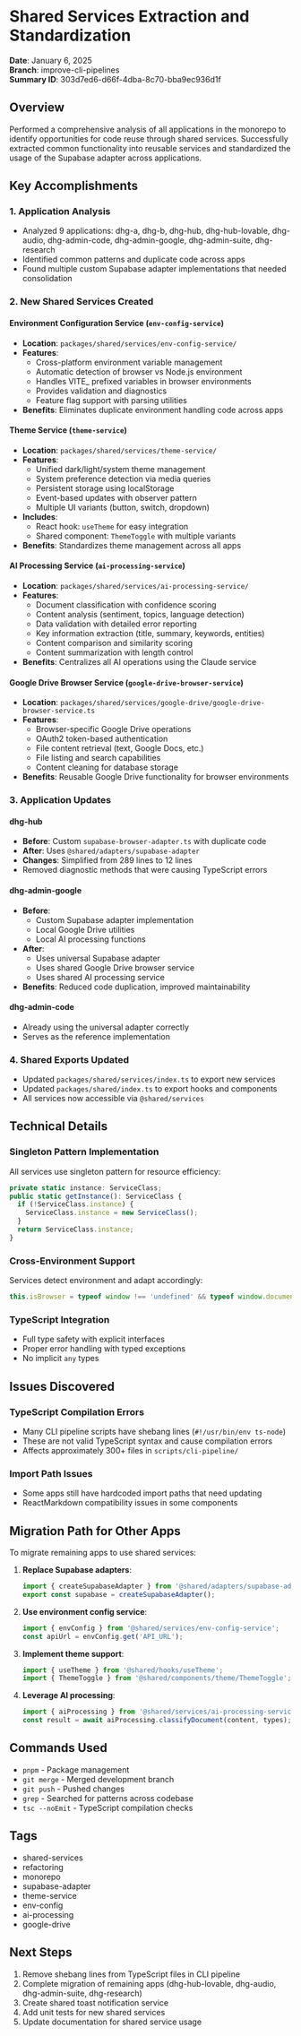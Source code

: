# Shared Services Extraction and Standardization

**Date**: January 6, 2025  
**Branch**: improve-cli-pipelines  
**Summary ID**: 303d7ed6-d66f-4dba-8c70-bba9ec936d1f

## Overview

Performed a comprehensive analysis of all applications in the monorepo to identify opportunities for code reuse through shared services. Successfully extracted common functionality into reusable services and standardized the usage of the Supabase adapter across applications.

## Key Accomplishments

### 1. Application Analysis
- Analyzed 9 applications: dhg-a, dhg-b, dhg-hub, dhg-hub-lovable, dhg-audio, dhg-admin-code, dhg-admin-google, dhg-admin-suite, dhg-research
- Identified common patterns and duplicate code across apps
- Found multiple custom Supabase adapter implementations that needed consolidation

### 2. New Shared Services Created

#### Environment Configuration Service (`env-config-service`)
- **Location**: `packages/shared/services/env-config-service/`
- **Features**:
  - Cross-platform environment variable management
  - Automatic detection of browser vs Node.js environment
  - Handles VITE_ prefixed variables in browser environments
  - Provides validation and diagnostics
  - Feature flag support with parsing utilities
- **Benefits**: Eliminates duplicate environment handling code across apps

#### Theme Service (`theme-service`)
- **Location**: `packages/shared/services/theme-service/`
- **Features**:
  - Unified dark/light/system theme management
  - System preference detection via media queries
  - Persistent storage using localStorage
  - Event-based updates with observer pattern
  - Multiple UI variants (button, switch, dropdown)
- **Includes**:
  - React hook: `useTheme` for easy integration
  - Shared component: `ThemeToggle` with multiple variants
- **Benefits**: Standardizes theme management across all apps

#### AI Processing Service (`ai-processing-service`)
- **Location**: `packages/shared/services/ai-processing-service/`
- **Features**:
  - Document classification with confidence scoring
  - Content analysis (sentiment, topics, language detection)
  - Data validation with detailed error reporting
  - Key information extraction (title, summary, keywords, entities)
  - Content comparison and similarity scoring
  - Content summarization with length control
- **Benefits**: Centralizes all AI operations using the Claude service

#### Google Drive Browser Service (`google-drive-browser-service`)
- **Location**: `packages/shared/services/google-drive/google-drive-browser-service.ts`
- **Features**:
  - Browser-specific Google Drive operations
  - OAuth2 token-based authentication
  - File content retrieval (text, Google Docs, etc.)
  - File listing and search capabilities
  - Content cleaning for database storage
- **Benefits**: Reusable Google Drive functionality for browser environments

### 3. Application Updates

#### dhg-hub
- **Before**: Custom `supabase-browser-adapter.ts` with duplicate code
- **After**: Uses `@shared/adapters/supabase-adapter`
- **Changes**: Simplified from 289 lines to 12 lines
- Removed diagnostic methods that were causing TypeScript errors

#### dhg-admin-google
- **Before**: 
  - Custom Supabase adapter implementation
  - Local Google Drive utilities
  - Local AI processing functions
- **After**:
  - Uses universal Supabase adapter
  - Uses shared Google Drive browser service
  - Uses shared AI processing service
- **Benefits**: Reduced code duplication, improved maintainability

#### dhg-admin-code
- Already using the universal adapter correctly
- Serves as the reference implementation

### 4. Shared Exports Updated
- Updated `packages/shared/services/index.ts` to export new services
- Updated `packages/shared/index.ts` to export hooks and components
- All services now accessible via `@shared/services`

## Technical Details

### Singleton Pattern Implementation
All services use singleton pattern for resource efficiency:
```typescript
private static instance: ServiceClass;
public static getInstance(): ServiceClass {
  if (!ServiceClass.instance) {
    ServiceClass.instance = new ServiceClass();
  }
  return ServiceClass.instance;
}
```

### Cross-Environment Support
Services detect environment and adapt accordingly:
```typescript
this.isBrowser = typeof window !== 'undefined' && typeof window.document !== 'undefined';
```

### TypeScript Integration
- Full type safety with explicit interfaces
- Proper error handling with typed exceptions
- No implicit `any` types

## Issues Discovered

### TypeScript Compilation Errors
- Many CLI pipeline scripts have shebang lines (`#!/usr/bin/env ts-node`)
- These are not valid TypeScript syntax and cause compilation errors
- Affects approximately 300+ files in `scripts/cli-pipeline/`

### Import Path Issues
- Some apps still have hardcoded import paths that need updating
- ReactMarkdown compatibility issues in some components

## Migration Path for Other Apps

To migrate remaining apps to use shared services:

1. **Replace Supabase adapters**:
   ```typescript
   import { createSupabaseAdapter } from '@shared/adapters/supabase-adapter';
   export const supabase = createSupabaseAdapter();
   ```

2. **Use environment config service**:
   ```typescript
   import { envConfig } from '@shared/services/env-config-service';
   const apiUrl = envConfig.get('API_URL');
   ```

3. **Implement theme support**:
   ```typescript
   import { useTheme } from '@shared/hooks/useTheme';
   import { ThemeToggle } from '@shared/components/theme/ThemeToggle';
   ```

4. **Leverage AI processing**:
   ```typescript
   import { aiProcessing } from '@shared/services/ai-processing-service';
   const result = await aiProcessing.classifyDocument(content, types);
   ```

## Commands Used
- `pnpm` - Package management
- `git merge` - Merged development branch
- `git push` - Pushed changes
- `grep` - Searched for patterns across codebase
- `tsc --noEmit` - TypeScript compilation checks

## Tags
- shared-services
- refactoring
- monorepo
- supabase-adapter
- theme-service
- env-config
- ai-processing
- google-drive

## Next Steps
1. Remove shebang lines from TypeScript files in CLI pipeline
2. Complete migration of remaining apps (dhg-hub-lovable, dhg-audio, dhg-admin-suite, dhg-research)
3. Create shared toast notification service
4. Add unit tests for new shared services
5. Update documentation for shared service usage